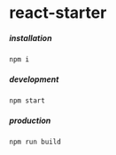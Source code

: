 # react-starter

##### installation
```
npm i
```

##### development
```
npm start
```

##### production
```
npm run build
```

